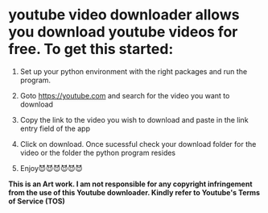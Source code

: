 # youtube video downloader allows you download youtube videos for free. To get this started: 

1. Set up your python environment with the right packages and run the program.

2. Goto https://youtube.com and search for the video you want to download

3. Copy the link to the video you wish to download and paste in the link entry field of the app

4. Click on download. Once sucessful check your download folder for the video or the folder the python program resides

5. Enjoy😈😈😈😈😈😈


******This is an Art work. I am not responsible for any copyright infringement from the use of this Youtube downloader.
Kindly refer to Youtube's Terms of Service (TOS)******
